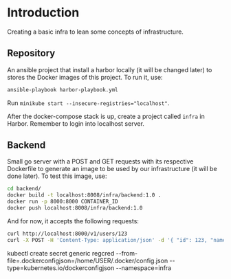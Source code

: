 # Introduction
Creating a basic infra to lean some concepts of infrastructure.

## Repository
An ansible project that install a harbor locally (it will be changed later) to stores the Docker images of this project. To run it, use:

```sh
ansible-playbook harbor-playbook.yml
```

Run `minikube start --insecure-registries="localhost"`.

After the docker-compose stack is up, create a project called `infra` in Harbor. Remember to login into localhost server.

## Backend
Small go server with a POST and GET requests with its respective Dockerfile to generate an image to be used by our infrastructure (it will be done later). To test this image, use:

```sh
cd backend/
docker build -t localhost:8008/infra/backend:1.0 .
docker run -p 8000:8000 CONTAINER_ID
docker push localhost:8008/infra/backend:1.0
```

And for now, it accepts the following requests:

```sh
curl http://localhost:8000/v1/users/123
curl -X POST -H 'Content-Type: application/json' -d '{ "id": 123, "name": "arielly" }' http://localhost:8000/v1/users/
```

kubectl create secret generic regcred --from-file=.dockerconfigjson=/home/USER/.docker/config.json --type=kubernetes.io/dockerconfigjson --namespace=infra